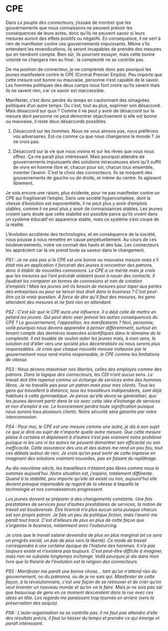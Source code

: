 # CPE

Dans *Le peuple des connecteurs*, j’essaie de montrer que les gouvernements que nous connaissons ne peuvent prévoir les conséquences de leurs actes, donc qu’ils ne peuvent savoir si leurs mesures auront des effets positifs ou négatifs. En conséquence, il ne sert à rien de manifester contre ces gouvernements impuissants. Même s’ils entendent les revendications, ils seront incapables de prendre des mesures qui en tiendront compte. Bien sûr, ils pourront essayer, mais cette bonne volonté ne changera rien au final : la complexité ne se contrôle pas.

De ma position de connecteur, je ne comprends donc pas pourquoi les jeunes manifestent contre le CPE (Contrat Premier Emploi). Peu importe que cette mesure soit bonne ou mauvaise, personne n’est capable de le savoir. Les hommes politiques des deux camps nous font croire qu’ils savent mais ils ne savent rien, car ce savoir est inaccessible.

Manifester, c’est donc perdre du temps en cautionnant des simagrées politiques d’un autre temps. Ou c’est, tout au plus, exprimer son désaccord. Mais désaccord sur quoi ? Comme il ne peut y avoir de désaccord sur la mesure dont personne ne peut démontrer objectivement si elle est bonne ou mauvaise, il reste deux désaccords possibles.

1. Désaccord sur les hommes. Nous ne vous aimons pas, nous préférons vos adversaires. Est-ce comme ça que nous changerons le monde ? Je ne crois pas.

2. Désaccord sur la vie que nous vivons et sur les rêves que vous nous offrez. Ça me paraît plus intéressant. Mais pourquoi attendre de gouvernements impuissants des solutions miraculeuses alors qu’il suffit de vivre en homme libre et, chacun pour soi, chacun tous ensemble, inventer l’avenir. C’est le choix des connecteurs. Ils se moquent des gouvernements de gauche ou de droite, et même du centre. Ils agissent librement.

Je vois encore une raison, plus évidente, pour ne pas manifester contre un CPE qui fragiliserait l’emploi. Dans une société hypercomplexe, dont la vitesse d’évolution est exponentielle, il ne peut plus y avoir d’emplois stables, comme il ne peut plus y avoir de connaissances stables. Les jeunes croient sans doute que cette stabilité est possible parce qu’ils vivent dans un système éducatif en apparence stable, mais ce système s’est coupé de la réalité.

L’évolution accélérée des technologies, et en conséquence de la société, nous pousse à nous remettre en cause perpétuellement. Au cours de ces bouleversements, notre vie connait des hauts et des bas. Les connecteurs les apprécient car la vie prend toute sa saveur dans le changement.

*PS1 : Je ne sais pas si le CPE est une bonne ou mauvaise mesure mais s’il était mis en application il forcerait des jeunes à rencontrer des patrons, donc à établir de nouvelles connexions. Le CPE a ce mérite mais je crois que les mesures qui l’ont précédé aidaient aussi à nouer des contacts. Il faudrait les comparer en termes de connexions et non de création d’emplois ! Mais les jeunes ont-ils besoin de mesures pour taper aux portes des entreprises ou pour se lancer tout droit dans le business ? C’est peut-être ça la vraie question. À force de dire qu’il faut des mesures, les gens attendent des mesures et ne font rien en attendant.*

*PS2 : C’est sûr que le CPE aura une influence. Il a déjà celle de mettre en pétard les jeunes. Qui peut donc oser prévoir les autres conséquences du CPE ? Le gouvernement, l’opposition, les manifestants ? Non, personne, voilà pourquoi nous devons apprendre à penser différemment, surtout en tenant compte des dernières avancées scientifiques dans le domaine de la complexité. Il est louable de vouloir aider les jeunes mais, à mon sens, la solution est d’aller vers une société plus décentralisée où nous serons plus responsables. Je crois que chaque nouvelle mesure instaurée par le gouvernement nous rend moins responsable, le CPE comme les limitations de vitesse.*

*PS3 : Nous devons maximiser nos libertés, celles des employés comme des patrons. Dans la logique des connecteurs, les CDI n’ont aucun sens. Le travail doit être repensé comme un échange de services entre des hommes libres. Je ne travaille pas pour un patron mais pour mes clients. Tous les gens qui travaillent à distance, tous les travailleurs indépendants, sont déjà habitués à cette gymnastique. Je pense qu’elle devra se généraliser, que les jeunes devront partir dans la vie avec cette idée d’échange de services et non d’emploi à vie. Le licenciement perdra toute signification puisque nous aurons tous plusieurs clients. Notre sécurité sera garantie par notre interconnexion.*

*PS4 : Pour moi, le CPE est une mesure comme une autre, je dis à son sujet ce que je dirai au sujet de n’importe quelle autre mesure. Que cette mesure plaise à certains et déplaisent à d’autres n’est pas vraiment notre problème puisque ni les uns ni les autres ne peuvent démontrer son efficacité ou son inefficacité. Cette assurance des uns et des autres me rend un peu fou, tout ces débats autour de rien. Je crois qu’on peut sortir de cette impasse en imaginant des solutions vraiment nouvelles, pas en faisant du replâtrage.*

*Au dix-neuvième siècle, les travailleurs n’étaient pas libres comme nous le sommes aujourd’hui. Notre situation est, j’espère, totalement différente. Quand à la stabilité, peu importe qu’elle ait existé ou non, aujourd’hui elle devient presque impensable ay regard de la vitesse à laquelle la technologie et nos connaissances progressent.*

*Les jeunes doivent se préparer à des changements constants. Une fois prestataires de services pour d’autres prestataires de services, la notion de travail est bouleversée. Être licencié n’a plus aucun sens puisque chacun est son propre patron. Je fais un peu de politique fiction, mais l’avenir me paraît tout tracé. C’est d’ailleurs de plus en plus de cette façon que s’organise le business, notamment avec l’outsourcing.*

*Je crois que le travail salarié deviendra de plus en plus marginal (et ce sera un progrès social, un pas de plus vers la liberté). Ce mode de travail correspondra à une certaine époque de l’histoire des hommes. Il n’a pas toujours existé et n’existera pas toujours. C’est peut-être difficile à imaginer, mais rien ne subsiste longtemps inchangé. Voilà pourquoi je dis dans mon livre que la théorie de l’évolution est la religion des connecteurs.*

*PS5 : Manifester me paraît une bonne chose… tant qu’on n’attend rien du gouvernement, ou du patronna, ou de je ne sais qui. Manifester de cette façon, à la révolutionnaire, c’est une façon de se retrouver et de crier qu’on veut inventer un nouveau monde et qu’on va le faire. Mais je ne suis pas sûr que beaucoup de gens en ce moment descendent dans la rue avec ces idées en tête. Les regards me paraissent trop tournés en arrière (vers la préservation des acquis).*

*PS6 : L’auto-organisation ne se contrôle pas. Il ne faut pas attendre d’elle des résultats précis, il faut lui laisser du temps et prendre ce qui émerge et paraît intéressant.*